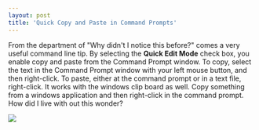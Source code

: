 ```yaml
---
layout: post
title: 'Quick Copy and Paste in Command Prompts'
---
```

From the department of "Why didn't I notice this before?" comes a very useful command line tip. By selecting the **Quick Edit Mode** check box, you enable copy and paste from the Command Prompt window. To copy, select the text in the Command Prompt window with your left mouse button, and then right-click. To paste, either at the command prompt or in a text file, right-click. It works with the windows clip board as well. Copy something from a windows application and then right-click in the command prompt. How did I live with out this wonder?

![](http://www.myotherdrive.com/public/blueonion/Blog/commandprompt.png)
